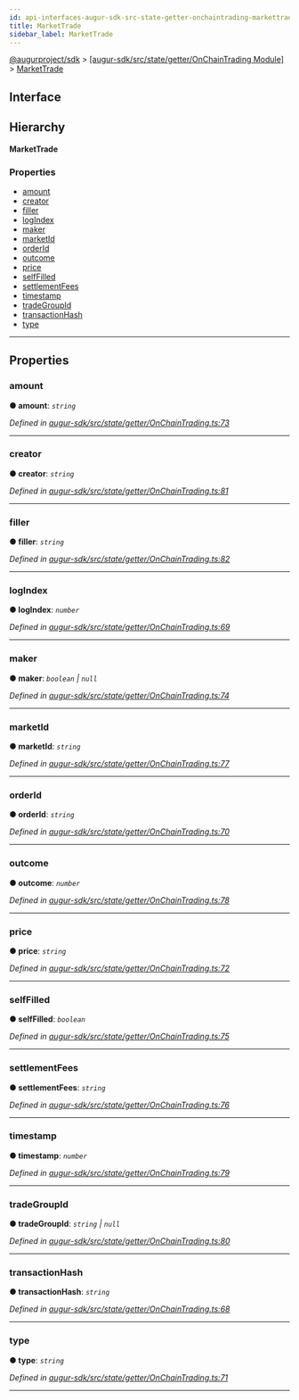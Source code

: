 ```yaml
---
id: api-interfaces-augur-sdk-src-state-getter-onchaintrading-markettrade
title: MarketTrade
sidebar_label: MarketTrade
---
```


[@augurproject/sdk](api-readme.md) > [[augur-sdk/src/state/getter/OnChainTrading Module]](api-modules-augur-sdk-src-state-getter-onchaintrading-module.md) > [MarketTrade](api-interfaces-augur-sdk-src-state-getter-onchaintrading-markettrade.md)

## Interface

## Hierarchy

**MarketTrade**

### Properties

* [amount](api-interfaces-augur-sdk-src-state-getter-onchaintrading-markettrade.md#amount)
* [creator](api-interfaces-augur-sdk-src-state-getter-onchaintrading-markettrade.md#creator)
* [filler](api-interfaces-augur-sdk-src-state-getter-onchaintrading-markettrade.md#filler)
* [logIndex](api-interfaces-augur-sdk-src-state-getter-onchaintrading-markettrade.md#logindex)
* [maker](api-interfaces-augur-sdk-src-state-getter-onchaintrading-markettrade.md#maker)
* [marketId](api-interfaces-augur-sdk-src-state-getter-onchaintrading-markettrade.md#marketid)
* [orderId](api-interfaces-augur-sdk-src-state-getter-onchaintrading-markettrade.md#orderid)
* [outcome](api-interfaces-augur-sdk-src-state-getter-onchaintrading-markettrade.md#outcome)
* [price](api-interfaces-augur-sdk-src-state-getter-onchaintrading-markettrade.md#price)
* [selfFilled](api-interfaces-augur-sdk-src-state-getter-onchaintrading-markettrade.md#selffilled)
* [settlementFees](api-interfaces-augur-sdk-src-state-getter-onchaintrading-markettrade.md#settlementfees)
* [timestamp](api-interfaces-augur-sdk-src-state-getter-onchaintrading-markettrade.md#timestamp)
* [tradeGroupId](api-interfaces-augur-sdk-src-state-getter-onchaintrading-markettrade.md#tradegroupid)
* [transactionHash](api-interfaces-augur-sdk-src-state-getter-onchaintrading-markettrade.md#transactionhash)
* [type](api-interfaces-augur-sdk-src-state-getter-onchaintrading-markettrade.md#type)

---

## Properties

<a id="amount"></a>

###  amount

**● amount**: *`string`*

*Defined in [augur-sdk/src/state/getter/OnChainTrading.ts:73](https://github.com/AugurProject/augur/blob/1e1466f1d3/packages/augur-sdk/src/state/getter/OnChainTrading.ts#L73)*

___
<a id="creator"></a>

###  creator

**● creator**: *`string`*

*Defined in [augur-sdk/src/state/getter/OnChainTrading.ts:81](https://github.com/AugurProject/augur/blob/1e1466f1d3/packages/augur-sdk/src/state/getter/OnChainTrading.ts#L81)*

___
<a id="filler"></a>

###  filler

**● filler**: *`string`*

*Defined in [augur-sdk/src/state/getter/OnChainTrading.ts:82](https://github.com/AugurProject/augur/blob/1e1466f1d3/packages/augur-sdk/src/state/getter/OnChainTrading.ts#L82)*

___
<a id="logindex"></a>

###  logIndex

**● logIndex**: *`number`*

*Defined in [augur-sdk/src/state/getter/OnChainTrading.ts:69](https://github.com/AugurProject/augur/blob/1e1466f1d3/packages/augur-sdk/src/state/getter/OnChainTrading.ts#L69)*

___
<a id="maker"></a>

###  maker

**● maker**: *`boolean` \| `null`*

*Defined in [augur-sdk/src/state/getter/OnChainTrading.ts:74](https://github.com/AugurProject/augur/blob/1e1466f1d3/packages/augur-sdk/src/state/getter/OnChainTrading.ts#L74)*

___
<a id="marketid"></a>

###  marketId

**● marketId**: *`string`*

*Defined in [augur-sdk/src/state/getter/OnChainTrading.ts:77](https://github.com/AugurProject/augur/blob/1e1466f1d3/packages/augur-sdk/src/state/getter/OnChainTrading.ts#L77)*

___
<a id="orderid"></a>

###  orderId

**● orderId**: *`string`*

*Defined in [augur-sdk/src/state/getter/OnChainTrading.ts:70](https://github.com/AugurProject/augur/blob/1e1466f1d3/packages/augur-sdk/src/state/getter/OnChainTrading.ts#L70)*

___
<a id="outcome"></a>

###  outcome

**● outcome**: *`number`*

*Defined in [augur-sdk/src/state/getter/OnChainTrading.ts:78](https://github.com/AugurProject/augur/blob/1e1466f1d3/packages/augur-sdk/src/state/getter/OnChainTrading.ts#L78)*

___
<a id="price"></a>

###  price

**● price**: *`string`*

*Defined in [augur-sdk/src/state/getter/OnChainTrading.ts:72](https://github.com/AugurProject/augur/blob/1e1466f1d3/packages/augur-sdk/src/state/getter/OnChainTrading.ts#L72)*

___
<a id="selffilled"></a>

###  selfFilled

**● selfFilled**: *`boolean`*

*Defined in [augur-sdk/src/state/getter/OnChainTrading.ts:75](https://github.com/AugurProject/augur/blob/1e1466f1d3/packages/augur-sdk/src/state/getter/OnChainTrading.ts#L75)*

___
<a id="settlementfees"></a>

###  settlementFees

**● settlementFees**: *`string`*

*Defined in [augur-sdk/src/state/getter/OnChainTrading.ts:76](https://github.com/AugurProject/augur/blob/1e1466f1d3/packages/augur-sdk/src/state/getter/OnChainTrading.ts#L76)*

___
<a id="timestamp"></a>

###  timestamp

**● timestamp**: *`number`*

*Defined in [augur-sdk/src/state/getter/OnChainTrading.ts:79](https://github.com/AugurProject/augur/blob/1e1466f1d3/packages/augur-sdk/src/state/getter/OnChainTrading.ts#L79)*

___
<a id="tradegroupid"></a>

###  tradeGroupId

**● tradeGroupId**: *`string` \| `null`*

*Defined in [augur-sdk/src/state/getter/OnChainTrading.ts:80](https://github.com/AugurProject/augur/blob/1e1466f1d3/packages/augur-sdk/src/state/getter/OnChainTrading.ts#L80)*

___
<a id="transactionhash"></a>

###  transactionHash

**● transactionHash**: *`string`*

*Defined in [augur-sdk/src/state/getter/OnChainTrading.ts:68](https://github.com/AugurProject/augur/blob/1e1466f1d3/packages/augur-sdk/src/state/getter/OnChainTrading.ts#L68)*

___
<a id="type"></a>

###  type

**● type**: *`string`*

*Defined in [augur-sdk/src/state/getter/OnChainTrading.ts:71](https://github.com/AugurProject/augur/blob/1e1466f1d3/packages/augur-sdk/src/state/getter/OnChainTrading.ts#L71)*

___

